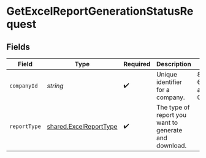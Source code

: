 # GetExcelReportGenerationStatusRequest


## Fields

| Field                                                                   | Type                                                                    | Required                                                                | Description                                                             | Example                                                                 |
| ----------------------------------------------------------------------- | ----------------------------------------------------------------------- | ----------------------------------------------------------------------- | ----------------------------------------------------------------------- | ----------------------------------------------------------------------- |
| `companyId`                                                             | *string*                                                                | :heavy_check_mark:                                                      | Unique identifier for a company.                                        | 8a210b68-6988-11ed-a1eb-0242ac120002                                    |
| `reportType`                                                            | [shared.ExcelReportType](../../../sdk/models/shared/excelreporttype.md) | :heavy_check_mark:                                                      | The type of report you want to generate and download.                   |                                                                         |